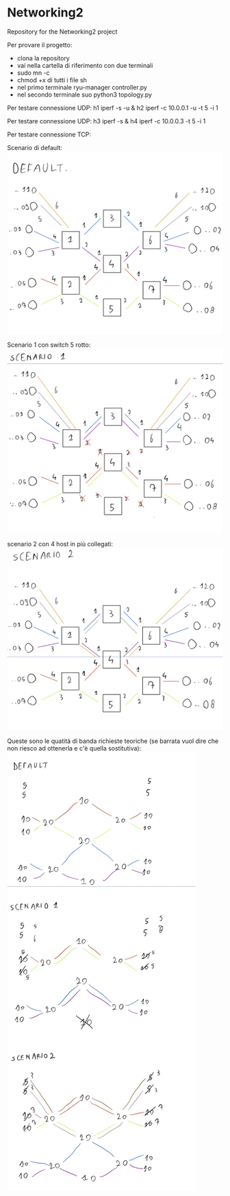 # Networking2
Repository for the Networking2 project

Per provare il progetto:
- clona la repository
- vai nella cartella di riferimento con due terminali
- sudo mn -c
- chmod +x di tutti i file sh
- nel primo terminale ryu-manager controller.py
- nel secondo terminale suo python3 topology.py

Per testare connessione UDP:
h1 iperf -s -u &
h2 iperf -c 10.0.0.1 -u -t 5 -i 1

Per testare connessione UDP:
h3 iperf -s &
h4 iperf -c 10.0.0.3 -t 5 -i 1

Per testare connessione TCP:

Scenario di default:
![](images/default.jpg)

Scenario 1 con switch 5 rotto:
![](images/scenario1.jpg)

scenario 2 con 4 host in più collegati:
![](images/scenario2.jpg)

Queste sono le quatità di banda richieste teoriche (se barrata vuol dire che non riesco ad ottenerla e c'è quella sostitutiva):
![](images/QoS.jpg)

